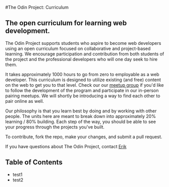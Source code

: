 #The Odin Project: Curriculum

## The open curriculum for learning web development.

The Odin Project supports students who aspire to become web developers using an open curriculum focused on collaborative and project-based learning.  We encourage participation and contribution from both students of the project and the professional developers who will one day seek to hire them.

It takes approximately 1000 hours to go from zero to employable as a web developer.  This curriculum is designed to utilize existing (and free) content on the web to get you to that level.  Check our our [meetup group](http://www.meetup.com/Learn-Web-Development-Paired-Programming-in-SF) if you'd like to follow the development of the program and participate in our in-person pairing meetups.  We will shortly be introducing a way to find each other to pair online as well.

Our philosophy is that you learn best by doing and by working with other people.  The units here are meant to break down into approximately 20% learning / 80% building.  Each step of the way, you should be able to see your progress through the projects you've built.  

To contribute, fork the repo, make your changes, and submit a pull request.

If you have questions about The Odin Project, contact [Erik](mailto:erik@theodinproject.com)

## Table of Contents

<ul>
  <li>test1</li>
  <li>test2</li>
</ul>